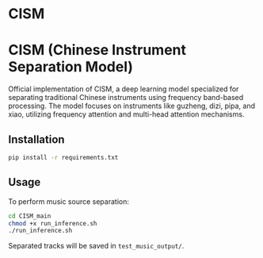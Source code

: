 # CISM
# CISM (Chinese Instrument Separation Model)

Official implementation of CISM, a deep learning model specialized for separating traditional Chinese instruments using frequency band-based processing. The model focuses on instruments like guzheng, dizi, pipa, and xiao, utilizing frequency attention and multi-head attention mechanisms.

## Installation

```bash
pip install -r requirements.txt
```

## Usage

To perform music source separation:

```bash
cd CISM_main
chmod +x run_inference.sh
./run_inference.sh
```

Separated tracks will be saved in `test_music_output/`.

